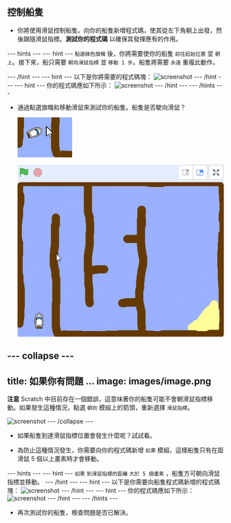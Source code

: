 ## 控制船隻

+ 你將使用滑鼠控制船隻。向你的船隻新增程式碼，使其從左下角朝上出發，然後跟隨滑鼠指標。__測試你的程式碼__ 以確保其發揮應有的作用。

--- hints ---
--- hint ---
`點選綠色旗幟` 後，你將需要使你的船隻 `前往起始位置` 並 `朝上`。接下來，船只需要 `朝向滑鼠指標` 並 `移動 1 步`。船隻將需要 `永遠` 重複此動作。

--- /hint ---
--- hint ---
以下是你將需要的程式碼塊：
![screenshot](images/boat-move-blocks.png)
--- /hint ---
--- hint ---
你的程式碼應如下所示：
![screenshot](images/boat-move-code.png)
--- /hint ---
--- /hints ---

+ 通過點選旗幟和移動滑鼠來測試你的船隻。船隻是否駛向滑鼠？

	![screenshot](images/boat-mouse.png)

	![screenshot](images/boat-pointer-test-anim.gif)

--- collapse ---
---
title: 如果你有問題 ...
image: images/image.png
---
__注意__ Scratch 中目前存在一個錯誤，這意味著你的船隻可能不會朝滑鼠指標移動。如果發生這種情況，點選 `朝向` 模組上的箭頭，重新選擇 `滑鼠指標`。

![screenshot](images/boat-bug.png)
--- /collapse ---


+ 如果船隻到達滑鼠指標位置會發生什麼呢？試試看。

+ 為防止這種情況發生，你需要向你的程式碼新增 `如果` 模組，這樣船隻只有在距滑鼠 5 個以上畫素時才會移動。

--- hints ---
--- hint ---
`如果` `到滑鼠指標的距離` `大於 5 個畫素` ，船隻方可朝向滑鼠指標並移動。
--- /hint ---
--- hint ---
以下是你需要向船隻程式碼新增的程式碼塊：
![screenshot](images/boat-pointer-blocks.png)
--- /hint ---
--- hint ---
你的程式碼應如下所示：
![screenshot](images/boat-pointer-code.png)
--- /hint ---
--- /hints ---

+ 再次測試你的船隻，檢查問題是否已解決。
